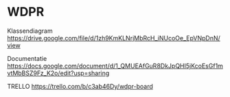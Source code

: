 # WDPR

Klassendiagram
https://drive.google.com/file/d/1zh9KmKLNrjMbRcH_iNUcoOe_EpVNpDnN/view

Documentatie
https://docs.google.com/document/d/1_QMUEAfGuR8DkJpQHI5jKcoEsGf1mvtMbBSZ9Fz_K2o/edit?usp=sharing

TRELLO
https://trello.com/b/c3ab46Dy/wdpr-board 
